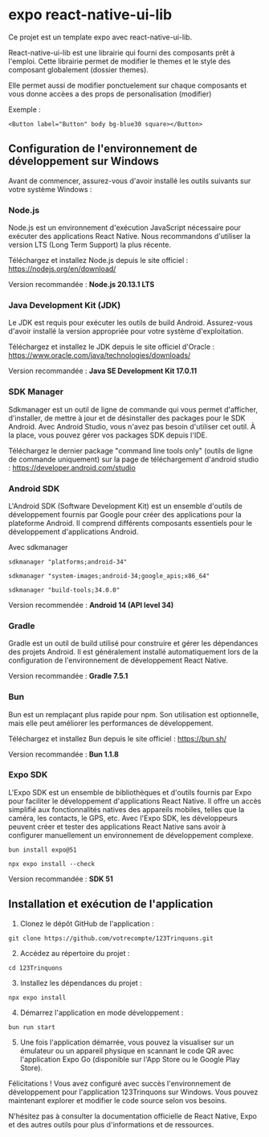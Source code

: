 # expo react-native-ui-lib

Ce projet est un template expo avec react-native-ui-lib.

React-native-ui-lib est une librairie qui fourni des composants prêt à l'emploi.
Cette librairie permet de modifier le themes et le style des composant globalement (dossier themes).

Elle permet aussi de modifier ponctuelement sur chaque composants et vous donne accèes a des props de personalisation (modifier) 

Exemple : 

`<Button label="Button" body bg-blue30 square></Button>`

## Configuration de l'environnement de développement sur Windows

Avant de commencer, assurez-vous d'avoir installé les outils suivants sur votre système Windows :

### Node.js

Node.js est un environnement d'exécution JavaScript nécessaire pour exécuter des applications React Native. Nous recommandons d'utiliser la version LTS (Long Term Support) la plus récente.

Téléchargez et installez Node.js depuis le site officiel : https://nodejs.org/en/download/

Version recommandée : **Node.js 20.13.1 LTS**

### Java Development Kit (JDK)

Le JDK est requis pour exécuter les outils de build Android. Assurez-vous d'avoir installé la version appropriée pour votre système d'exploitation.

Téléchargez et installez le JDK depuis le site officiel d'Oracle : https://www.oracle.com/java/technologies/downloads/

Version recommandée : **Java SE Development Kit 17.0.11**

### SDK Manager

Sdkmanager est un outil de ligne de commande qui vous permet d'afficher, d'installer, de mettre à jour et de désinstaller des packages pour le SDK Android. Avec Android Studio, vous n'avez pas besoin d'utiliser cet outil. À la place, vous pouvez gérer vos packages SDK depuis l'IDE.

Téléchargez le dernier package "command line tools only" (outils de ligne de commande uniquement) sur la page de téléchargement d'android studio : https://developer.android.com/studio

### Android SDK

L'Android SDK (Software Development Kit) est un ensemble d'outils de développement fournis par Google pour créer des applications pour la plateforme Android. Il comprend différents composants essentiels pour le développement d'applications Android.

Avec sdkmanager

```
sdkmanager "platforms;android-34"
```

```
sdkmanager "system-images;android-34;google_apis;x86_64"
```

```
sdkmanager "build-tools;34.0.0"
```

Version recommendée : **Android 14 (API level 34)**

### Gradle

Gradle est un outil de build utilisé pour construire et gérer les dépendances des projets Android. Il est généralement installé automatiquement lors de la configuration de l'environnement de développement React Native.

Version recommandée : **Gradle 7.5.1**

### Bun

Bun est un remplaçant plus rapide pour npm. Son utilisation est optionnelle, mais elle peut améliorer les performances de développement.

Téléchargez et installez Bun depuis le site officiel : https://bun.sh/

Version recommandée : **Bun 1.1.8**

### Expo SDK

L'Expo SDK est un ensemble de bibliothèques et d'outils fournis par Expo pour faciliter le développement d'applications React Native. Il offre un accès simplifié aux fonctionnalités natives des appareils mobiles, telles que la caméra, les contacts, le GPS, etc.
Avec l'Expo SDK, les développeurs peuvent créer et tester des applications React Native sans avoir à configurer manuellement un environnement de développement complexe.

```
bun install expo@51
```

```
npx expo install --check
```

Version recommandée : **SDK 51**

## Installation et exécution de l'application

1. Clonez le dépôt GitHub de l'application :

```
git clone https://github.com/votrecompte/123Trinquons.git
```

2. Accédez au répertoire du projet :

```
cd 123Trinquons
```

3. Installez les dépendances du projet :

```
npx expo install
```

4. Démarrez l'application en mode développement :

```
bun run start
```

5. Une fois l'application démarrée, vous pouvez la visualiser sur un émulateur ou un appareil physique en scannant le code QR avec l'application Expo Go (disponible sur l'App Store ou le Google Play Store).



Félicitations ! Vous avez configuré avec succès l'environnement de développement pour l'application 123Trinquons sur Windows. Vous pouvez maintenant explorer et modifier le code source selon vos besoins.

N'hésitez pas à consulter la documentation officielle de React Native, Expo et des autres outils pour plus d'informations et de ressources.